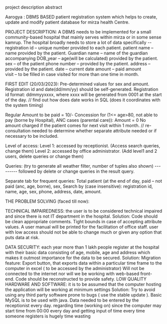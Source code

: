 project description abstract

Aarogya : DBMS BASED patient registration system which helps to create, update and modify patient database for mirza health Centre.

PROJECT DESCRIPTION: A DBMS needs to be implemented for a small community-based hospital that mainly serves within mirza or in some sense kamrup. The hospital broadly needs to store a lot of data specifically --
registration id – unique number provided to each patient. 
patient name – name provided by the patient.
Guardian name – name of the guardian accompanying
DOB_year – age(will be calculated) provided by the patient. 
sex – of the patient 
phone number – provided by the patient.
address – provided by the patient. 
date – current date 
amount – paid amount  
visit – to be filled in case visited for more than one time in month.

FIRST EDIT (20/03/2023): 
Pre-determined values for sex and amount.
Registration id and date(dd/mm/yy) should be self-generated.
Registration id format: ddmmyyxxxx, where xxxx will be generated from 0001 at the start of the day.
// find out how does date works in SQL (does it coordinates with the system timing)

Regular Amount to be paid = 10/-
Concession for (1<= age>80, not able to pay (borne by Hospital), ANC cases (parental care)): Amount = 0
No amount charged if the patient comes for next visit within 1 month.
// re-consultation needed to determine whether separate attribute needed or if necessary to be included. 

Level of access:
Level 1: accessed by receptionist. (Access search queries, change them)
Level 2: accessed by office administrator. (Add level1 and 2 users, delete queries or change them)

Queries: (try to generate all weather filter, number of tuples also shown) --------- followed by delete or change queries in the result query.

Separate tab for frequent queries: Total patient (at the end of day, paid – not paid (anc, age, borne), sex, 
Search by (case insensitive): registration id, name, age, sex, phone, address, date, amount.

THE PROBLEM SOLVING (faced till now): 

TECHNICAL IMPAIREDNESS: the user is to be considered technical impaired and since there is not IT department in the hospital.
Solution: 
Code should be clean appropriate comments.
Tight bounds in case of accepting attribute values.
A user manual will be printed for the facilitation of office staff.
user with low access should not be able to change much or given any option that puts data at risk.  

DATA SECURITY: each year more than 1 lakh people register at the hospital with their basic data consisting of age, mobile, age and address which makes it outmost importance for the data to be secured. 
Solution: 
Migration feature: Export button, that exports data within a particular time frame to the computer in excel ( to be accessed by the administrator)
Will not be connected to the internet nor will we be working with web-based front- end.
Code should be reconstructed to provide safety. 
LOW QUALITY HARDWARE AND SOFTWARE: it is to be assumed that the computer hosting the application will be working at minimum settings
 Solution: 
Try to avoid using any third party software prone to bugs ( use the stable update ). Basic MySQL is to be used with java.
Data needed to be entered by the receptionist every day. regarding time (working on) since the computer may start time from 00:00 every day and getting input of time every time someone registers is hugely time wasting



